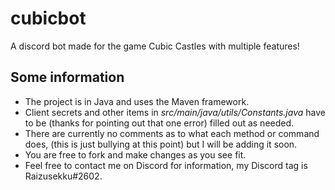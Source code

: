 # cubicbot
A discord bot made for the game Cubic Castles with multiple features!

## Some information
* The project is in Java and uses the Maven framework.
* Client secrets and other items in *src/main/java/utils/Constants.java* have to be (thanks for pointing out that one error) filled out as needed. 
* There are currently no comments as to what each method or command does, (this is just bullying at this point) but I will be adding it soon.
* You are free to fork and make changes as you see fit.
* Feel free to contact me on Discord for information, my Discord tag is Raizusekku#2602.
